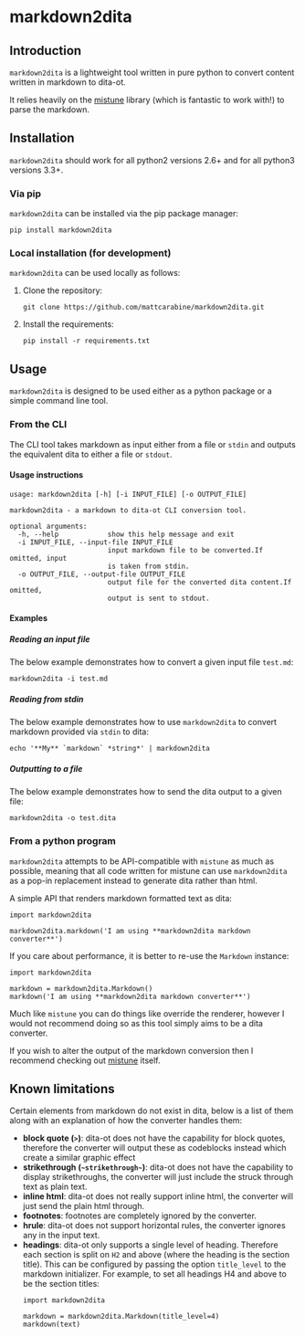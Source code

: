 # markdown2dita

## Introduction

`markdown2dita` is a lightweight tool written in pure python to convert 
content written in markdown to dita-ot.

It relies heavily on the [mistune](https://github.com/lepture/mistune) library
(which is fantastic to work with!) to parse the markdown.

## Installation

`markdown2dita` should work for all python2 versions 2.6+ and for all python3 
versions 3.3+.

### Via pip

`markdown2dita` can be installed via the pip package manager:

```
pip install markdown2dita
```

### Local installation (for development)

`markdown2dita` can be used locally as follows:

1. Clone the repository:
   ```
   git clone https://github.com/mattcarabine/markdown2dita.git
   ```
2. Install the requirements:
   ```
   pip install -r requirements.txt
   ```

## Usage

`markdown2dita` is designed to be used either as a python package or a simple
command line tool.

### From the CLI

The CLI tool takes markdown as input either from a file or `stdin` and outputs 
the equivalent dita to either a file or `stdout`.

#### Usage instructions

```
usage: markdown2dita [-h] [-i INPUT_FILE] [-o OUTPUT_FILE]

markdown2dita - a markdown to dita-ot CLI conversion tool.

optional arguments:
  -h, --help            show this help message and exit
  -i INPUT_FILE, --input-file INPUT_FILE
                        input markdown file to be converted.If omitted, input
                        is taken from stdin.
  -o OUTPUT_FILE, --output-file OUTPUT_FILE
                        output file for the converted dita content.If omitted,
                        output is sent to stdout.
```

#### Examples

##### Reading an input file
The below example demonstrates how to convert a given input file `test.md`:

```
markdown2dita -i test.md
```

##### Reading from stdin
The below example demonstrates how to use `markdown2dita` to convert markdown
provided via `stdin` to dita:

```
echo '**My** `markdown` *string*' | markdown2dita
```

##### Outputting to a file
The below example demonstrates how to send the dita output to a given file:

```
markdown2dita -o test.dita
```

### From a python program

`markdown2dita` attempts to be API-compatible with `mistune` as much as 
possible, meaning that all code written for mistune can use `markdown2dita` as
a pop-in replacement instead to generate dita rather than html.

A simple API that renders markdown formatted text as dita:

```
import markdown2dita

markdown2dita.markdown('I am using **markdown2dita markdown converter**')
```

If you care about performance, it is better to re-use the `Markdown` instance:

```
import markdown2dita

markdown = markdown2dita.Markdown()
markdown('I am using **markdown2dita markdown converter**')
```

Much like `mistune` you can do things like override the renderer, however I 
would not recommend doing so as this tool simply aims to be a dita converter.

If you wish to alter the output of the markdown conversion then I recommend 
checking out [mistune](https://github.com/lepture/mistune) itself.

## Known limitations

Certain elements from markdown do not exist in dita, below is a list of them 
along with an explanation of how the converter handles them:

- **block quote (`>`)**: dita-ot does not have the capability for block quotes, 
therefore the converter will output these as codeblocks instead which create a
similar graphic effect
- **strikethrough (`~strikethrough~`)**: dita-ot does not have the capability to 
display strikethroughs, the converter will just include the struck through text
as plain text.
- **inline html**: dita-ot does not really support inline html, the converter 
will just send the plain html through.
- **footnotes**: footnotes are completely ignored by the converter.
- **hrule**: dita-ot does not support horizontal rules, the converter ignores
any in the input text.
- **headings**: dita-ot only supports a single level of heading. Therefore each
section is split on `H2` and above (where the heading is the section title).
This can be configured by passing the option `title_level` to the markdown
initializer. For example, to set all headings H4 and above to be the section 
titles:
    ```
    import markdown2dita
    
    markdown = markdown2dita.Markdown(title_level=4)
    markdown(text)
    ```
